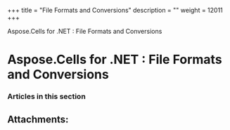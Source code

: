 +++
title = "File Formats and Conversions" 
description = "" 
weight = 12011 
+++

Aspose.Cells for .NET : File Formats and Conversions  

# Aspose.Cells for .NET : File Formats and Conversions


### Articles in this section

           

## Attachments:


